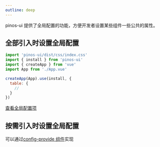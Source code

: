 ```yaml
---
outline: deep
---
```


pinos-ui 提供了全局配置的功能，方便开发者设置某些组件一些公共的属性。

## 全部引入时设置全局配置

```js
import 'pinos-ui/dist/css/index.css'
import { install } from 'pinos-ui'
import { createApp } from 'vue'
import App from './App.vue'

createApp(App).use(install, {
  table: {
    //
  }
})
```

[查看全局配置项](https://github.com/pinosJs/pinos-ui/blob/main/packages/pinos-ui/props.ts)


## 按需引入时设置全局配置

可以通过[config-provide 组件](/components/config-provider)实现
